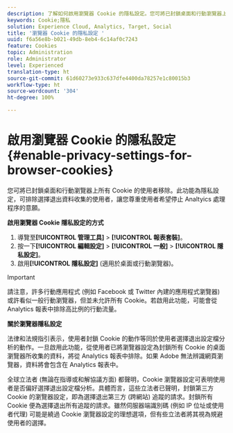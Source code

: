 ```yaml
---
description: 了解如何啟用瀏覽器 Cookie 的隱私設定。您可將已封鎖桌面和行動瀏覽器上所有 Cookie 的使用者移除。
keywords: Cookie;隱私
solution: Experience Cloud, Analytics, Target, Social
title: '瀏覽器 Cookie 的隱私設定 '
uuid: f6a56e8b-b021-49db-8eb4-6c14af0c7243
feature: Cookies
topic: Administration
role: Administrator
level: Experienced
translation-type: ht
source-git-commit: 61d60273e933c637dfe4400da78257e1c80015b3
workflow-type: ht
source-wordcount: '304'
ht-degree: 100%

---
```



# 啟用瀏覽器 Cookie 的隱私設定{#enable-privacy-settings-for-browser-cookies}

您可將已封鎖桌面和行動瀏覽器上所有 Cookie 的使用者移除。此功能為隱私設定，可排除選擇退出資料收集的使用者，讓您尊重使用者希望停止 Analtyics 處理程序的意願。

**啟用瀏覽器 Cookie 隱私設定的方式**

1. 導覽至&#x200B;**[!UICONTROL 管理工具]** > **[!UICONTROL 報表套裝]**。
1. 按一下&#x200B;**[!UICONTROL 編輯設定]** > **[!UICONTROL 一般]** > **[!UICONTROL 隱私設定]**。
1. 啟用&#x200B;**[!UICONTROL 隱私設定]** (適用於桌面或行動瀏覽器)。

>[!IMPORTANT]
>
>請注意，許多行動應用程式 (例如 Facebook 或 Twitter 內建的應用程式瀏覽器) 或許看似一般行動瀏覽器，但並未允許所有 Cookie。若啟用此功能，可能會從 Analytics 報表中排除高比例的行動流量。

**關於瀏覽器隱私設定**

法律和法規指引表示，使用者封鎖 Cookie 的動作等同於使用者選擇退出設定檔分析的動作。一旦啟用此功能，從使用者已將瀏覽器設定為封鎖所有 Cookie 的桌面瀏覽器所收集的資料，將從 Analytics 報表中排除。如果 Adobe 無法辨識網頁瀏覽器，資料將會包含在 Analytics 報表中。

全球立法者 (無論在指導或和解協議方面) 都聲明，Cookie 瀏覽器設定可表明使用者是否偏好選擇退出設定檔分析。具體而言，這些立法者已聲明，封鎖第三方 Cookie 的瀏覽器設定，即為選擇退出第三方 (跨網站) 追蹤的請求。封鎖所有 Cookie 便為選擇退出所有追蹤的請求。雖然伺服器端識別碼 (例如 IP 位址或使用者代理) 可能是繞過 Cookie 瀏覽器設定的理想選項，但有些立法者將其視為規避使用者的選擇。